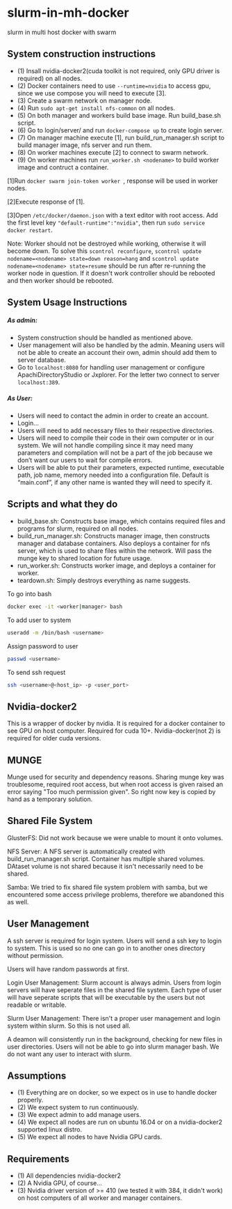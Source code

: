 # slurm-in-mh-docker

slurm in multi host docker with swarm

System construction instructions
---------------------------------
 - (1) Insall nvidia-docker2(cuda toolkit is not required, only GPU driver is required) on all nodes.
 - (2) Docker containers need to use ```--runtime=nvidia``` to access gpu, since we use compose you will need to execute [3].
 - (3) Create a swarm network on manager node.
 - (4) Run ```sudo apt-get install nfs-common``` on all nodes.
 - (5) On both manager and workers build base image. Run build_base.sh script.
 - (6) Go to login/server/ and run ```docker-compose up``` to create login server.
 - (7) On manager machine execute [1], run build_run_manager.sh script to build manager image, nfs server and run them.
 - (8) On worker machines execute [2] to connect to swarm network. 
 - (9) On worker machines run ```run_worker.sh <nodename>``` to build worker image and contruct a container.

[1]Run ```docker swarm join-token worker ```, response will be used in worker nodes.
 
[2]Execute response of [1].
 
[3]Open ```/etc/docker/daemon.json``` with a text editor with root access. Add the first level key ```"default-runtime":"nvidia"```, then run ```sudo service docker restart```.

Note: Worker should not be destroyed while working, otherwise it will become down.
To solve this ```scontrol reconfigure```, ```scontrol update nodename=<nodename> state=down reason=hang``` and ```scontrol update nodename=<nodename> state=resume```  should be run after re-running the worker node in question.
If it doesn't work controller should be rebooted and then worker should be rebooted.


System Usage Instructions
-------------------------
##### As admin:
- System construction should be handled as mentioned above.
- User management will also be handled by the admin. Meaning users will not be able to create an account their own, admin should add them to server database.
- Go to ```localhost:8080``` for handling user management or configure ApachiDirectoryStudio or Jxplorer. For the letter two connect to server ```localhost:389```.
##### As User:
 - Users will need to contact the admin in order to create an account.
 - Login...
 - Users will need to add necessary files to their respective directories.
 - Users will need to compile their code in their own computer or in our system. We will not handle compiling since it may need many parameters and compilation will not be a part of the job because we don’t want our users to wait for compile errors.
 - Users will be able to put their parameters, expected runtime, executable path, job name, memory needed into a configuration file. Default is “main.conf”, if any other name is wanted they will need to specify it.

Scripts and what they do
-------------------------
 - build_base.sh: Constructs base image, which contains required files and programs for slurm, required on all nodes.
 - build_run_manager.sh: Constructs manager image, then constructs manager and database containers. Also deploys a container for nfs server, which is used to share files within the network. Will pass the munge key to shared location for future usage.
 - run_worker.sh: Constructs worker image, and deploys a container for worker.
 - teardown.sh: Simply destroys everything as name suggests.


To go into bash
```sh
docker exec -it <worker|manager> bash
```
To add user to system
```sh
useradd -m /bin/bash <username>
```
Assign password to user
```sh
passwd <username>
```
To send ssh request
```sh
ssh <username>@<host_ip> -p <user_port>
```


Nvidia-docker2
--------------
This is a wrapper of docker by nvidia. It is required for a docker container to see GPU on host computer. Required for cuda 10+. Nvidia-docker(not 2) is required for older cuda versions.

MUNGE
-----

Munge used for security and dependency reasons. Sharing munge key was troublesome, required root access, but when root access is given raised an error saying "Too much permission given". So right now key is copied by hand as a temporary solution.


Shared File System
------------------
GlusterFS: Did not work because we were unable to mount it onto volumes.

NFS Server: A NFS server is automatically created with build_run_manager.sh script. Container has multiple shared volumes. DAtaset volume is not shared because it isn't necessarily need to be shared.

Samba: We tried to fix shared file system problem with samba, but we encountered some access privilege problems, therefore we abandoned this as well. 

User Management
---------------

A ssh server is required for login system. Users will send a ssh key to login to system. This is used so no one can go in to another ones directory without permission.

Users will have random passwords at first.

Login User Management: Slurm account is always admin. Users from login servers will have seperate files in the shared file system. Each type of user will have seperate scripts that will be executable by the users but not readable or writable.

Slurm User Management: There isn't a proper user management and login system within slurm. So this is not used all.

A deamon will consistently run in the background, checking for new files in user directories. Users will not be able to go into slurm manager bash. We do not want any user to interact with slurm.

Assumptions
-----------
 - (1) Everything are on docker, so we expect os in use to handle docker properly.
 - (2) We expect system to run continuously.
 - (3) We expect admin to add manage users.
 - (4) We expect all nodes are run on ubuntu 16.04 or on a nvidia-docker2 supported linux distro.
 - (5) We expect all nodes to have Nvidia GPU cards.

Requirements
------------
 - (1) All dependencies nvidia-docker2
 - (2) A Nvidia GPU, of course...
 - (3) Nvidia driver version of >= 410 (we tested it with 384, it didn't work) on host computers of all worker and manager containers.

